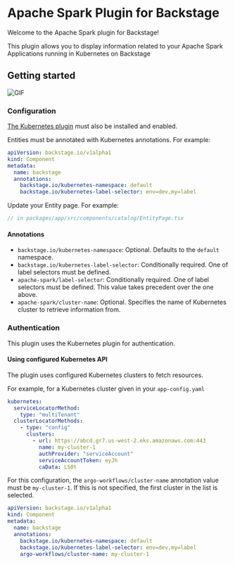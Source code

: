 # Apache Spark Plugin for Backstage

Welcome to the Apache Spark plugin for Backstage!

This plugin allows you to display information related to your Apache Spark Applications running in Kubernetes on Backstage

## Getting started

![GIF](doc/images/demo1.gif)


### Configuration

[The Kubernetes plugin](https://backstage.io/docs/features/kubernetes/) must also be installed and enabled.  

Entities must be annotated with Kubernetes annotations. For example:
```yaml
apiVersion: backstage.io/v1alpha1
kind: Component
metadata:
  name: backstage
  annotations:
    backstage.io/kubernetes-namespace: default
    backstage.io/kubernetes-label-selector: env=dev,my=label
```

Update your Entity page. For example:
```typescript
// in packages/app/src/components/catalog/EntityPage.tsx

```


#### Annotations
- `backstage.io/kubernetes-namespace`: Optional. Defaults to the `default` namespace.
- `backstage.io/kubernetes-label-selector`: Conditionally required. One of label selectors must be defined.
- `apache-spark/label-selector`: Conditionally required. One of label selectors must be defined. This value takes precedent over the one above.
- `apache-spark/cluster-name`: Optional. Specifies the name of Kubernetes cluster to retrieve information from.

### Authentication

This plugin uses the Kubernetes plugin for authentication. 

#### Using configured Kubernetes API

The plugin uses configured Kubernetes clusters to fetch resources.

For example, for a Kubernetes cluster given in your `app-config.yaml`

```yaml
kubernetes:
  serviceLocatorMethod:
    type: "multiTenant"
  clusterLocatorMethods:
    - type: "config"
      clusters:
        - url: https://abcd.gr7.us-west-2.eks.amazonaws.com:443
          name: my-cluster-1
          authProvider: "serviceAccount"
          serviceAccountToken: eyJh
          caData: LS0t
```

For this configuration, the `argo-workflows/cluster-name` annotation value must be `my-cluster-1`. If this is not specified, the first cluster in the list is selected.

```yaml
apiVersion: backstage.io/v1alpha1
kind: Component
metadata:
  name: backstage
  annotations:
    backstage.io/kubernetes-namespace: default
    backstage.io/kubernetes-label-selector: env=dev,my=label
    argo-workflows/cluster-name: my-cluster-1
```

